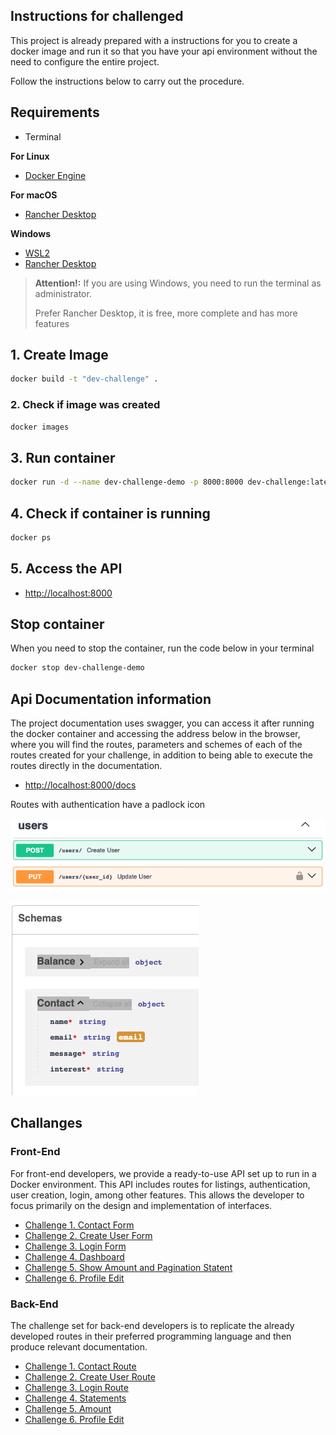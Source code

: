 ## Instructions for challenged

This project is already prepared with a instructions for you to create a docker image and run it so that you have your api environment without the need to configure the entire project.

Follow the instructions below to carry out the procedure.


## Requirements

- Terminal

**For Linux**
- [Docker Engine](https://docs.docker.com/engine/install/ubuntu/)

**For macOS**
- [Rancher Desktop](https://docs.rancherdesktop.io/getting-started/installation#macos)

**Windows**
- [WSL2](https://learn.microsoft.com/en-us/windows/wsl/install)
- [Rancher Desktop](https://docs.rancherdesktop.io/getting-started/installation#windows)

> **Attention!:** If you are using Windows, you need to run the terminal as administrator.
>
> Prefer Rancher Desktop, it is free, more complete and has more features

## 1. Create Image

```bash
docker build -t "dev-challenge" .
```

### 2. Check if image was created

```bash
docker images
```
## 3. Run container

```bash
docker run -d --name dev-challenge-demo -p 8000:8000 dev-challenge:latest
```

## 4. Check if container is running

```bash
docker ps
```

## 5. Access the API

- [http://localhost:8000](http://localhost:8000)

## Stop container

When you need to stop the container, run the code below in your terminal

```bash
docker stop dev-challenge-demo
```

## Api Documentation information

The project documentation uses swagger, you can access it after running the docker container and accessing the address below in the browser, where you will find the routes, parameters and schemes of each of the routes created for your challenge, in addition to being able to execute the routes directly in the documentation.

- [http://localhost:8000/docs](http://localhost:8000/docs)

Routes with authentication have a padlock icon

![Routes with authentication](images/swagger_example_auth.png "Routes with authentication have a padlock icon")

![Schema Example](images/schema_example_contact.png "Simple example of a schema")

## Challanges

### Front-End

For front-end developers, we provide a ready-to-use API set up to run in a Docker environment. This API includes routes for listings, authentication, user creation, login, among other features. This allows the developer to focus primarily on the design and implementation of interfaces.

- [Challenge 1. Contact Form](challenge_frontend1.md)
- [Challenge 2. Create User Form](challenge_frontend2.md)
- [Challenge 3. Login Form](challenge_frontend3.md)
- [Challenge 4. Dashboard](challenge_frontend4.md)
- [Challenge 5. Show Amount and Pagination Statent](challenge_frontend5.md)
- [Challenge 6. Profile Edit](challenge_frontend6.md)
 
### Back-End

The challenge set for back-end developers is to replicate the already developed routes in their preferred programming language and then produce relevant documentation.

- [Challenge 1. Contact Route](challenge_backend1.md)
- [Challenge 2. Create User Route](challenge_backend2.md)
- [Challenge 3. Login Route](challenge_backend3.md)
- [Challenge 4. Statements](challenge_backend4.md)
- [Challenge 5. Amount](challenge_backend5.md)
- [Challenge 6. Profile Edit](challenge_backend6.md)
